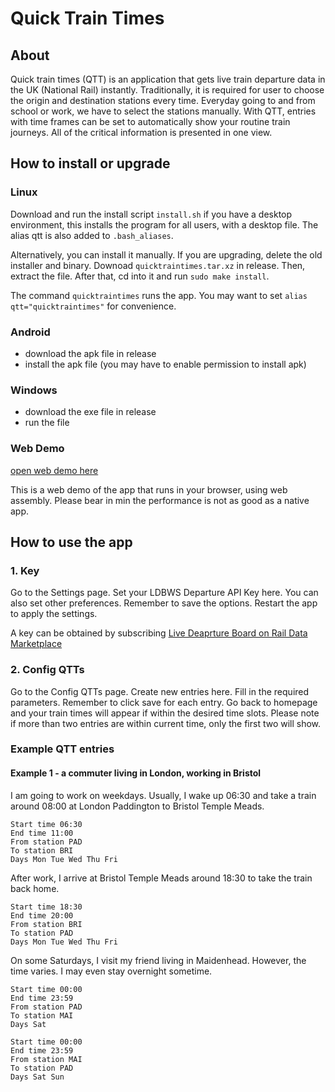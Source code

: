 # Quick Train Times

## About

Quick train times (QTT) is an application that gets live train departure data in the UK (National Rail) instantly.
Traditionally, it is required for user to choose the origin and destination stations every time.
Everyday going to and from school or work, we have to select the stations manually.
With QTT, entries with time frames can be set to automatically show your routine train journeys.
All of the critical information is presented in one view.

## How to install or upgrade

### Linux
Download and run the install script `install.sh` if you have a desktop environment, this installs the program for all users, with a desktop file. The alias qtt is also added to `.bash_aliases`.

Alternatively, you can install it manually.  If you are upgrading, delete the old installer and binary. Downoad `quicktraintimes.tar.xz` in release. Then, extract the file. After that, cd into it and run `sudo make install`.

The command `quicktraintimes` runs the app. You may want to set `alias qtt="quicktraintimes"` for convenience.

### Android
- download the apk file in release
- install the apk file (you may have to enable permission to install apk)

### Windows
- download the exe file in release
- run the file

### Web Demo

[open web demo here](https://ic1149.github.io/qtt-demo)

This is a web demo of the app that runs in your browser, using web assembly.
Please bear in min the performance is not as good as a native app.

## How to use the app

### 1. Key

Go to the Settings page.
Set your LDBWS Departure API Key here.
You can also set other preferences.
Remember to save the options.
Restart the app to apply the settings.

A key can be obtained by subscribing [Live Deaprture Board on Rail Data Marketplace](https://raildata.org.uk/dataProduct/P-d81d6eaf-8060-4467-a339-1c833e50cbbe/overview)


### 2. Config QTTs

Go to the Config QTTs page. Create new entries here. Fill in the required parameters. Remember to click save for each entry. Go back to homepage and your train times will appear if within the desired time slots. Please note if more than two entries are within current time, only the first two will show. 

### Example QTT entries

#### Example 1 - a commuter living in London, working in Bristol

I am going to work on weekdays. Usually, I wake up 06:30 and take a train around 08:00 at London Paddington to Bristol Temple Meads.
```
Start time 06:30
End time 11:00
From station PAD
To station BRI
Days Mon Tue Wed Thu Fri
```
After work, I arrive at Bristol Temple Meads around 18:30 to take the train back home.
```
Start time 18:30
End time 20:00
From station BRI
To station PAD
Days Mon Tue Wed Thu Fri
```

On some Saturdays, I visit my friend living in Maidenhead. However, the time varies. I may even stay overnight sometime.
```
Start time 00:00
End time 23:59
From station PAD
To station MAI
Days Sat

Start time 00:00
End time 23:59
From station MAI
To station PAD
Days Sat Sun
```
